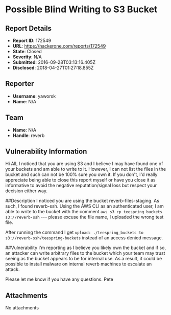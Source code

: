 # Possible Blind Writing to S3 Bucket

## Report Details
- **Report ID**: 172549
- **URL**: https://hackerone.com/reports/172549
- **State**: Closed
- **Severity**: N/A
- **Submitted**: 2016-09-28T03:13:16.405Z
- **Disclosed**: 2018-04-27T01:27:18.855Z

## Reporter
- **Username**: yaworsk
- **Name**: N/A

## Team
- **Name**: N/A
- **Handle**: reverb

## Vulnerability Information
Hi All,
I noticed that you are using S3 and I believe I may have found one of your buckets and am able to write to it. However, I can not list the files in the bucket and such can not be 100% sure you own it. If you don't, I'd really appreciate being able to close this report myself or have you close it as informative to avoid the negative reputation/signal loss but respect your decision either way.

##Description
I noticed you are using the bucket reverb-files-staging. As such, I found reverb-ssh. Using the AWS CLI as an authenticated user, I am able to write to the bucket with the comment ```aws s3 cp teespring_buckets s3://reverb-ssh``` --- please excuse the file name, I uploaded the wrong test file.

After running the command I get ```upload: ./teespring_buckets to s3://reverb-ssh/teespring-buckets``` instead of an access denied message.

##Vulnerability
I'm reporting as I believe you likely own the bucket and if so, an attacker can write arbitrary files to the bucket which your team may trust seeing as the bucket appears to be for internal use. As a result, it could be possible to install malware on internal reverb machines to escalate an attack.

Please let me know if you have any questions.
Pete

## Attachments
No attachments
